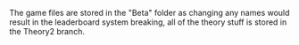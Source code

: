 The game files are stored in the "Beta" folder as changing any names would result in the leaderboard system breaking, all of the theory stuff is stored in the Theory2 branch.
